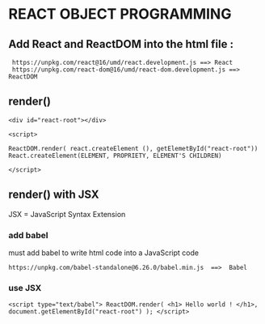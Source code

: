 # REACT OBJECT PROGRAMMING

## Add React and ReactDOM into the html file :

```
 https://unpkg.com/react@16/umd/react.development.js ==> React
 https://unpkg.com/react-dom@16/umd/react-dom.development.js ==> ReactDOM
```

## render()

```
<div id="react-root"></div>

<script>

ReactDOM.render( react.createElement (), getElemetById("react-root"))
React.createElement(ELEMENT, PROPRIETY, ELEMENT'S CHILDREN)

</script>
```

## render() with JSX

JSX = JavaScript Syntax Extension

### add babel

must add babel to write html code into a JavaScript code

```
https://unpkg.com/babel-standalone@6.26.0/babel.min.js  ==>  Babel
```

### use JSX

``
    <script type="text/babel">
      ReactDOM.render(
        <h1> Hello world ! </h1>,
        document.getElementById("react-root")
      );
    </script>
``
